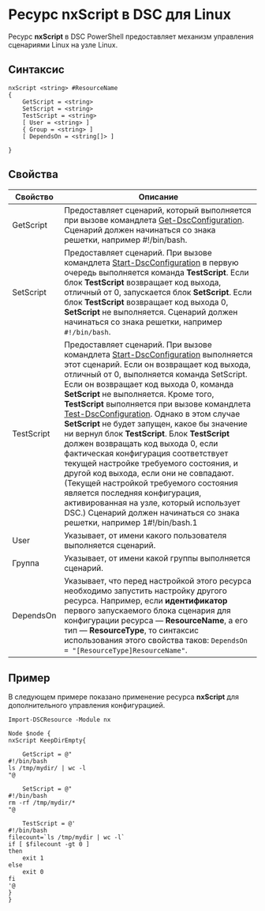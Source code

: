 # Ресурс nxScript в DSC для Linux

Ресурс **nxScript** в DSC PowerShell предоставляет механизм управления сценариями Linux на узле Linux.

## Синтаксис

```
nxScript <string> #ResourceName
{
    GetScript = <string>
    SetScript = <string>
    TestScript = <string>
    [ User = <string> ]
    { Group = <string> ]
    [ DependsOn = <string[]> ]

}
```

## Свойства

|  Свойство |  Описание | 
|---|---|
| GetScript| Предоставляет сценарий, который выполняется при вызове командлета [Get-DscConfiguration](https://technet.microsoft.com/en-us/library/dn521625.aspx). Сценарий должен начинаться со знака решетки, например #!/bin/bash.| 
| SetScript| Предоставляет сценарий. При вызове командлета [Start-DscConfiguration](https://technet.microsoft.com/en-us/library/dn521623.aspx) в первую очередь выполняется команда **TestScript**. Если блок **TestScript** возвращает код выхода, отличный от 0, запускается блок **SetScript**. Если блок **TestScript** возвращает код выхода 0, **SetScript** не выполняется. Сценарий должен начинаться со знака решетки, например `#!/bin/bash`.| 
| TestScript| Предоставляет сценарий. При вызове командлета [Start-DscConfiguration](https://technet.microsoft.com/en-us/library/dn521623.aspx) выполняется этот сценарий. Если он возвращает код выхода, отличный от 0, выполняется команда SetScript. Если он возвращает код выхода 0, команда **SetScript** не выполняется. Кроме того, **TestScript** выполняется при вызове командлета [Test-DscConfiguration](https://technet.microsoft.com/en-us/library/dn407382.aspx). Однако в этом случае **SetScript** не будет запущен, какое бы значение ни вернул блок **TestScript**. Блок **TestScript** должен возвращать код выхода 0, если фактическая конфигурация соответствует текущей настройке требуемого состояния, и другой код выхода, если они не совпадают. (Текущей настройкой требуемого состояния является последняя конфигурация, активированная на узле, который использует DSC.) Сценарий должен начинаться со знака решетки, например 1#!/bin/bash.1| 
| User| Указывает, от имени какого пользователя выполняется сценарий.| 
| Группа| Указывает, от имени какой группы выполняется сценарий.| 
| DependsOn | Указывает, что перед настройкой этого ресурса необходимо запустить настройку другого ресурса. Например, если **идентификатор** первого запускаемого блока сценария для конфигурации ресурса — **ResourceName**, а его тип — **ResourceType**, то синтаксис использования этого свойства таков: `DependsOn = "[ResourceType]ResourceName"`.| 

## Пример

В следующем примере показано применение ресурса **nxScript** для дополнительного управления конфигурацией.

```
Import-DSCResource -Module nx 

Node $node {
nxScript KeepDirEmpty{

    GetScript = @"
#!/bin/bash
ls /tmp/mydir/ | wc -l
"@

    SetScript = @"
#!/bin/bash
rm -rf /tmp/mydir/*
"@

    TestScript = @'
#!/bin/bash
filecount=`ls /tmp/mydir | wc -l`
if [ $filecount -gt 0 ]
then
    exit 1
else
    exit 0
fi
'@
} 
}
```
<!--HONumber=Feb16_HO4-->
